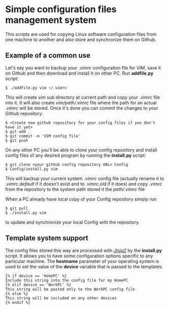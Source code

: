 # Simple configuration files management system

This scripts are used for copying Linux software configuration files from one machine to another and also store and synchronize them on Github.

## Example of a common use
Let's say you want to backup your *.vimrc* configuration file for *VIM*, save it on Github and then download and install it on other PC. Run **addfile.py** script:

    $ ./addfile.py vim ~/.vimrc

This will create *vim* sub directory at current path and copy your *.vimrc* file into it. It will also create *vim/path/.vimrc* file where the path for an actual *.vimrc* will be stored. Once it's done you can commit the changes to your Github repository:

    $ <Create new github repository for your config files if you don't have it yet>
    $ git add .
    $ git commit -m 'VIM config file'
    $ git push

On any other PC you'll be able to clone your config repository and install config files of any desired program by running the **install.py** script:

    $ git clone <your github config repository URL> Config
    $ Config/install.py vim

This will backup your current system *.vimrc* config file (actually rename it to *.vimrc.default* if it doesn't exist and to *.vimrc.old* if it does) and copy *.vimrc* from the repository to the system path stored it the *path/.vimrc* file

When a PC already have local copy of your Config repository simply run

    $ git pull 
    $ ./install.py vim 

to update and synchronize your local Config with the repository.

## Template system support

The config files stored this way are processed with [*Jinja2*](https://jinja.palletsprojects.com/en/2.11.x/) by the **install.py** script. It allows you to have some configuration options specific to any particular machine. The **hostname** parameter of your operating system is used to set the value of the **device** variable that is passed to the templates:

    {% if device == 'HomePC' %}
    Include this string into the config file for my HomePC
    {% elif device == 'WorkPC' %}
    This string will be pasted only to the WorkPC config file
    {% else %}
    This string will be included on any other devices
    {% endif %}
